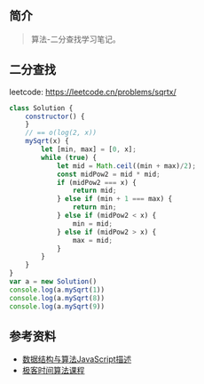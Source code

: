 ## 简介

> 算法-二分查找学习笔记。

## 二分查找

leetcode: https://leetcode.cn/problems/sqrtx/

```js
class Solution {
    constructor() {
    }
    // == o(log(2, x))
    mySqrt(x) {
        let [min, max] = [0, x];
        while (true) {
            let mid = Math.ceil((min + max)/2);
            const midPow2 = mid * mid;
            if (midPow2 === x) {
                return mid;
            } else if (min + 1 === max) {
                return min;
            } else if (midPow2 < x) {
                min = mid;
            } else if (midPow2 > x) {
                max = mid;
            }
        }
    }
}
var a = new Solution()
console.log(a.mySqrt(1))
console.log(a.mySqrt(8))
console.log(a.mySqrt(9))
```

## 参考资料

- [数据结构与算法JavaScript描述](https://book.douban.com/subject/25945449/)
- [极客时间算法课程](https://time.geekbang.org/course/intro/100019701)
